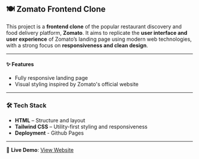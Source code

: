 ## 🍽️ Zomato Frontend Clone

This project is a **frontend  clone** of the popular restaurant discovery and food delivery platform, **Zomato**. It aims to replicate the **user interface and user experience** of Zomato’s landing page using modern web technologies, with a strong focus on **responsiveness and clean design**.

---
#### ✨ Features
- Fully responsive landing page
- Visual styling inspired by Zomato's official website

---
### 🛠️ Tech Stack
- **HTML** – Structure and layout
- **Tailwind CSS** – Utility-first styling and responsiveness
- **Deployment** - Github Pages

---
🔗 **Live Demo**: [View Website](https://chirag-63.github.io/zomato-frontend-clone/) 
